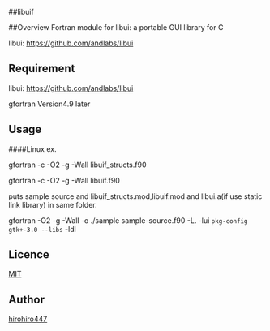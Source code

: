 ##libuif

##Overview
Fortran module for libui: a portable GUI library for C

libui: https://github.com/andlabs/libui

## Requirement
libui: https://github.com/andlabs/libui

gfortran Version4.9 later

## Usage

####Linux
ex.

   gfortran -c -O2 -g -Wall libuif_structs.f90

   gfortran -c -O2 -g -Wall libuif.f90

 
puts sample source and libuif_structs.mod,libuif.mod and libui.a(if use static link library) in same folder.

  gfortran -O2 -g -Wall -o ./sample sample-source.f90 -L. -lui `pkg-config gtk+-3.0 --libs` -ldl


## Licence

[MIT](https://github.com/hirohiro447/libuif/LICENCE)

## Author

[hirohiro447](https://github.com/hirohiro447)
